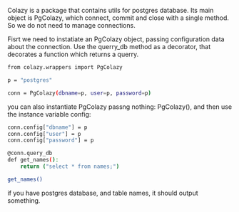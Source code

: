Colazy is a package that contains utils for postgres database. Its main
object is PgColazy, which connect, commit and close with a single method. So we
do not need to manage connections.

Fisrt we need to instatiate an PgColazy object, passing configuration data about the
connection. Use the querry_db method as a decorator, that decorates a function which returns a querry.


```bash
from colazy.wrappers import PgColazy

p = "postgres"

conn = PgColazy(dbname=p, user=p, password=p)
```

you can also instantiate PgColazy passng nothing: PgColazy(),
and then use the instance variable config:

```bash
conn.config["dbname"] = p
conn.config["user"] = p
conn.config["password"] = p
```

```bash
@conn.query_db
def get_names():
	return ("select * from names;")

get_names()
```
if you have postgres database, and table names, it
should output something.


